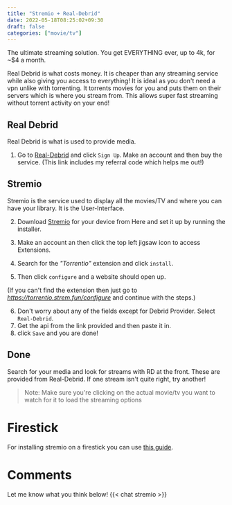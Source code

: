 ```yaml
---
title: "Stremio + Real-Debrid"
date: 2022-05-18T08:25:02+09:30
draft: false
categories: ["movie/tv"]
---
```



The ultimate streaming solution. You get EVERYTHING ever, up to 4k, for ~$4 a month.

Real Debrid is what costs money. It is cheaper than any streaming service while also giving you access to everything! It is ideal as you don't need a vpn unlike with torrenting. It torrents movies for you and puts them on their servers which is where you stream from. This allows super fast streaming without torrent activity on your end!


## Real Debrid

 Real Debrid is what is used to provide media.

1. Go to [Real-Debrid](http://real-debrid.com/?id=7783244) and click ```Sign Up```. Make an account and then buy the service. 
(This link includes my referral code which helps me out!)

## Stremio

Stremio is the service used to display all the movies/TV and where you can have your library. It is the User-Interface.

2. Download [Stremio](https://www.stremio.com/) for your device from Here and set it up by running the installer.

3. Make an account an then click the top left jigsaw icon to access Extensions. 

4. Search for the _"Torrentio"_ extension and click ```install```. 

5. Then click ```configure``` and a website should open up.

(If you can't find the extension then just go to _https://torrentio.strem.fun/configure_ and continue with the steps.)


6. Don't worry about any of the fields except for Debrid Provider. Select ```Real-Debrid```.
7. Get the api from the link provided and then paste it in.
8. click ```Save``` and you are done!

## Done

Search for your media and look for streams with RD at the front. These are provided from Real-Debrid. If one stream isn't quite right, try another!

> Note: Make sure you're clicking on the actual movie/tv you want to watch for it to load the streaming options

# Firestick
For installing stremio on a firestick you can use [this guide](https://troypoint.com/stremio/).



# Comments
Let me know what you think below!
{{< chat stremio >}}